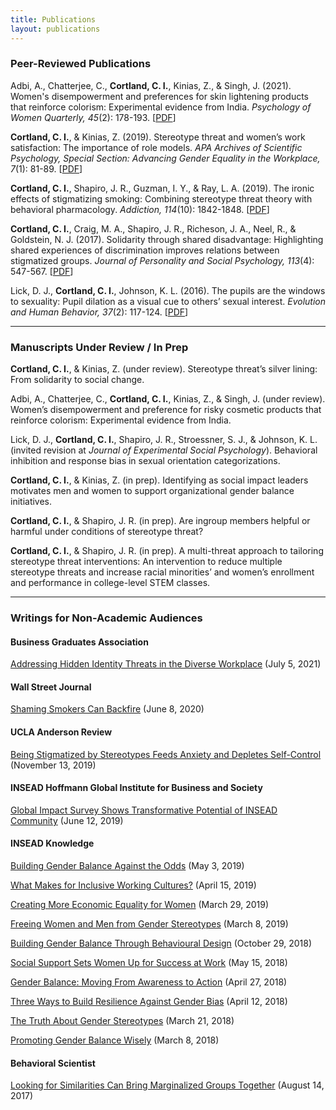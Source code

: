 ```yaml
---
title: Publications
layout: publications
---
```


### Peer-Reviewed Publications

Adbi, A., Chatterjee, C., **Cortland, C. I.**, Kinias, Z., & Singh, J. (2021). Women's disempowerment and preferences for skin lightening products that reinforce colorism: Experimental evidence from India. _Psychology of Women Quarterly, 45_(2): 178-193. \[[PDF](/files/Adbi_Chatterjee_Cortland_Kinias_Singh_PWQ_2021.pdf)\]

**Cortland, C. I.**, & Kinias, Z. (2019). Stereotype threat and women’s work satisfaction: The importance of role models. _APA Archives of Scientific Psychology, Special Section: Advancing Gender Equality in the Workplace, 7_(1): 81-89. \[[PDF](/files/Cortland-Kinias-2019.pdf)\]

**Cortland, C. I.**, Shapiro, J. R., Guzman, I. Y., & Ray, L. A. (2019). The ironic effects of stigmatizing smoking: Combining stereotype threat theory with behavioral pharmacology. _Addiction, 114_(10): 1842-1848. \[[PDF](/files/Cortland-Shapiro-Guzman-Ray-2019.pdf)\]

**Cortland, C. I.**, Craig, M. A., Shapiro, J. R., Richeson, J. A., Neel, R., & Goldstein, N. J. (2017). Solidarity through shared disadvantage: Highlighting shared experiences of discrimination improves relations between stigmatized groups. _Journal of Personality and Social Psychology, 113_(4): 547-567. \[[PDF](/files/Cortland-Craig-2017.pdf)\]

Lick, D. J., **Cortland, C. I.**, Johnson, K. L. (2016). The pupils are the windows to sexuality: Pupil dilation as a visual cue to others’ sexual interest. _Evolution and Human Behavior, 37_(2): 117-124. \[[PDF](/files/Lick-Cortland-Johnson-2016.pdf)\]

---

### Manuscripts Under Review / In Prep

**Cortland, C. I.**, & Kinias, Z. (under review). Stereotype threat’s silver lining: From solidarity to social change.

Adbi, A., Chatterjee, C., **Cortland, C. I.**, Kinias, Z., & Singh, J. (under review). Women’s disempowerment and preference for risky cosmetic products that reinforce colorism: Experimental evidence from India.

Lick, D. J., **Cortland, C. I.**, Shapiro, J. R., Stroessner, S. J., & Johnson, K. L. (invited revision at _Journal of Experimental Social Psychology_). Behavioral inhibition and response bias in sexual orientation categorizations.

**Cortland, C. I.**, & Kinias, Z. (in prep). Identifying as social impact leaders motivates men and women to support organizational gender balance initiatives.

**Cortland, C. I.**, & Shapiro, J. R. (in prep). Are ingroup members helpful or harmful under conditions of stereotype threat?

**Cortland, C. I.**, & Shapiro, J. R. (in prep). A multi-threat approach to tailoring stereotype threat interventions: An intervention to reduce multiple stereotype threats and increase racial minorities’ and women’s enrollment and performance in college-level STEM classes.

---

### Writings for Non-Academic Audiences

#### Business Graduates Association

[Addressing Hidden Identity Threats in the Diverse Workplace](https://businessgraduatesassociation.com/addressing-hidden-identity-threats-in-the-diverse-workplace/) (July 5, 2021)

#### Wall Street Journal

[Shaming Smokers Can Backfire](https://www.wsj.com/articles/shaming-smokers-can-backfire-11591640792) (June 8, 2020)

#### UCLA Anderson Review

[Being Stigmatized by Stereotypes Feeds Anxiety and Depletes Self-Control](https://www.anderson.ucla.edu/faculty-and-research/anderson-review/smoking-stereotype?fbclid=IwAR2QXfkgbRQiiPoAK0_SZg28fqAtWlocVVC_lZtifDyf9-V2gBNlzd_mzUM) (November 13, 2019)

#### INSEAD Hoffmann Global Institute for Business and Society

[Global Impact Survey Shows Transformative Potential of INSEAD Community](https://www.insead.edu/centres/the-hoffmann-global-institute-for-business-and-society/stories/global-impact-survey-shows-transformative-potential-of-insead-community) (June 12, 2019)

#### INSEAD Knowledge

[Building Gender Balance Against the Odds](https://knowledge.insead.edu/leadership-organisations/building-gender-balance-against-the-odds-11456) (May 3, 2019)

[What Makes for Inclusive Working Cultures?](https://knowledge.insead.edu/leadership-organisations/what-makes-for-inclusive-working-cultures-11351) (April 15, 2019)

[Creating More Economic Equality for Women](https://knowledge.insead.edu/blog/insead-blog/creating-more-economic-equality-for-women-11256) (March 29, 2019)

[Freeing Women and Men from Gender Stereotypes](https://knowledge.insead.edu/blog/insead-blog/freeing-women-and-men-from-gender-stereotypes-11136) (March 8, 2019)

[Building Gender Balance Through Behavioural Design](https://knowledge.insead.edu/blog/insead-blog/building-gender-balance-through-behavioural-design-10331) (October 29, 2018)

[Social Support Sets Women Up for Success at Work](https://knowledge.insead.edu/blog/insead-blog/social-support-sets-women-up-for-success-at-work-9111) (May 15, 2018)

[Gender Balance: Moving From Awareness to Action](https://knowledge.insead.edu/leadership-organisations/gender-balance-moving-from-awareness-to-action-8976) (April 27, 2018)

[Three Ways to Build Resilience Against Gender Bias](https://knowledge.insead.edu/leadership-organisations/three-ways-to-build-resilience-against-gender-bias-8861) (April 12, 2018)

[The Truth About Gender Stereotypes](https://knowledge.insead.edu/leadership-organisations/the-truth-about-gender-stereotypes-8691) (March 21, 2018)

[Promoting Gender Balance Wisely](https://knowledge.insead.edu/leadership-organisations/promoting-gender-balance-wisely-8546) (March 8, 2018)

#### Behavioral Scientist

[Looking for Similarities Can Bring Marginalized Groups Together](https://behavioralscientist.org/looking-similarities-can-bring-marginalized-groups-together/) (August 14, 2017)
